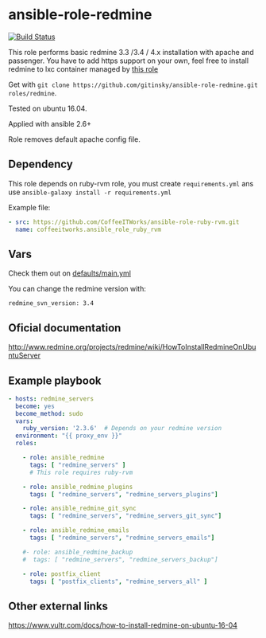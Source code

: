 # ansible-role-redmine

[![Build Status](https://travis-ci.org/CoffeeITWorks/ansible-role-redmine.svg?branch=master)](https://travis-ci.org/CoffeeITWorks/ansible-role-redmine)

This role performs basic redmine 3.3 /3.4 / 4.x installation with apache and passenger. You have to add https support on your own, feel free to install redmine to lxc container managed by [this role](https://github.com/gitinsky/ansible-role-lxc)

Get with ```git clone https://github.com/gitinsky/ansible-role-redmine.git roles/redmine```.

Tested on ubuntu 16.04.

Applied with ansible 2.6+

Role removes default apache config file.

## Dependency

This role depends on ruby-rvm role, you must create `requirements.yml` ans use `ansible-galaxy install -r requirements.yml`

Example file:

```yaml
- src: https://github.com/CoffeeITWorks/ansible-role-ruby-rvm.git
  name: coffeeitworks.ansible_role_ruby_rvm
```

## Vars

Check them out on [defaults/main.yml](defaults/main.yml)

You can change the redmine version with:

    redmine_svn_version: 3.4

## Oficial documentation

http://www.redmine.org/projects/redmine/wiki/HowToInstallRedmineOnUbuntuServer

## Example playbook

```yaml
- hosts: redmine_servers
  become: yes
  become_method: sudo
  vars:
    ruby_version: '2.3.6'  # Depends on your redmine version
  environment: "{{ proxy_env }}"
  roles:

    - role: ansible_redmine
      tags: [ "redmine_servers" ]
      # This role requires ruby-rvm

    - role: ansible_redmine_plugins
      tags: [ "redmine_servers", "redmine_servers_plugins"]

    - role: ansible_redmine_git_sync
      tags: [ "redmine_servers", "redmine_servers_git_sync"]

    - role: ansible_redmine_emails
      tags: [ "redmine_servers", "redmine_servers_emails"]

    #- role: ansible_redmine_backup
    #  tags: [ "redmine_servers", "redmine_servers_backup"]

    - role: postfix_client
      tags: [ "postfix_clients", "redmine_servers_all" ]
```

## Other external links

https://www.vultr.com/docs/how-to-install-redmine-on-ubuntu-16-04
